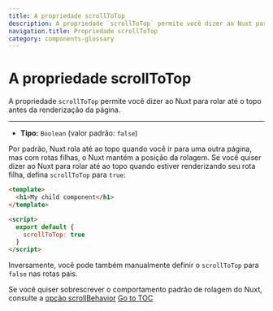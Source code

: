```yaml
---
title: A propriedade scrollToTop
description: A propriedade `scrollToTop` permite você dizer ao Nuxt para rolar até o topo antes da renderização da página.
navigation.title: Propriedade scrollToTop
category: components-glossary
---
```

# A propriedade scrollToTop

A propriedade `scrollToTop` permite você dizer ao Nuxt para rolar até o topo antes da renderização da página.

---

- **Tipo:** `Boolean` (valor padrão: `false`)

Por padrão, Nuxt rola até ao topo quando você ir para uma outra página, mas com rotas filhas, o Nuxt mantém a posição da rolagem. Se você quiser dizer ao Nuxt para rolar até ao topo quando estiver renderizando seu rota filha, defina `scrollToTop` para `true`:

```html
<template>
  <h1>My child component</h1>
</template>

<script>
  export default {
    scrollToTop: true
  }
</script>
```

Inversamente, você pode também manualmente definir o `scrollToTop` para `false` nas rotas pais.

Se você quiser sobrescrever o comportamento padrão de rolagem do Nuxt, consulte a [opção scrollBehavior](./configuration-glossary/configuration-router#scrollbehavior)
<span style='float: footnote;'><a href="../index.html#toc">Go to TOC</a></span>
